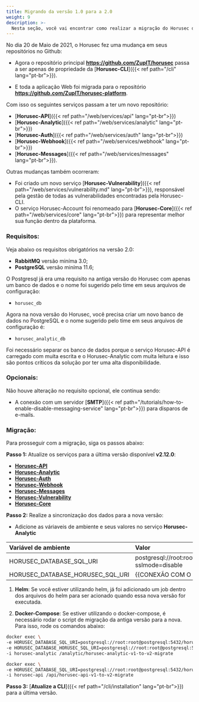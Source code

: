 ```yaml
---
title: Migrando da versão 1.0 para a 2.0
weight: 9
description: >-
  Nesta seção, você vai encontrar como realizar a migração do Horusec da versão 1.0 para 2.0.
---
```


No dia 20 de Maio de 2021, o Horusec fez uma mudança em seus repositórios no Github: 

- Agora o repositório principal **https://github.com/ZupIT/horusec** passa a ser apenas de propriedade da [**Horusec-CLI**]({{< ref path="/cli" lang="pt-br">}}).

- E toda a aplicação Web foi migrada para o repositório **https://github.com/ZupIT/horusec-platform**.

Com isso os seguintes serviços passam a ter um novo repositório:
  * [**Horusec-API**]({{< ref path="/web/services/api" lang="pt-br">}})
  * [**Horusec-Analytic**]({{< ref path="/web/services/analytic" lang="pt-br">}})
  * [**Horusec-Auth**]({{< ref path="/web/services/auth" lang="pt-br">}})
  * [**Horusec-Webhook**]({{< ref path="/web/services/webhook" lang="pt-br">}})
  * [**Horusec-Messages**]({{< ref path="/web/services/messages" lang="pt-br">}}).

Outras mudanças também ocorreram:
  * Foi criado um novo serviço [**Horusec-Vulnerability**]({{< ref path="/web/services/vulnerability.md" lang="pt-br">}}), responsável pela gestão de todas as vulnerabilidades encontradas pela Horusec-CLI.
  * O serviço Horusec-Account foi renomeado para [**Horusec-Core**]({{< ref path="/web/services/core" lang="pt-br">}}) para representar melhor sua função dentro da plataforma.

### Requisitos:
Veja abaixo os requisitos obrigatórios na versão 2.0:
- **RabbitMQ** versão miníma 3.0;
- **PostgreSQL** versão miníma 11.6;


O Postgresql já era uma requisito na antiga versão do Horusec com apenas um banco de dados e o nome foi sugerido pelo time em seus arquivos de configuração:
  - `horusec_db`

Agora na nova versão do Horusec, você precisa criar um novo banco de dados no PostgreSQL e o nome sugerido pelo time em seus arquivos de configuração é:
  - `horusec_analytic_db`


Foi necessário separar os banco de dados porque o serviço Horusec-API é carregado com muita escrita e o Horusec-Analytic com muita leitura e isso são pontos críticos da solução por ter uma alta disponibilidade.

### Opcionais:
Não houve alteração no requisito opcional, ele continua sendo:

- A conexão com um servidor [**SMTP**]({{< ref path="/tutorials/how-to-enable-disable-messaging-service" lang="pt-br">}}) para disparos de e-mails.

### Migração:
Para prosseguir com a migração, siga os passos abaixo:

**Passo 1:** Atualize os serviços para a última versão disponível **v2.12.0**:
 - [**Horusec-API**](https://hub.docker.com/r/horuszup/horusec-api)
 - [**Horusec-Analytic**](https://hub.docker.com/r/horuszup/horusec-analytic)
 - [**Horusec-Auth**](https://hub.docker.com/r/horuszup/horusec-auth)
 - [**Horusec-Webhook**](https://hub.docker.com/r/horuszup/horusec-webhook)
 - [**Horusec-Messages**](https://hub.docker.com/r/horuszup/horusec-messages)
 - [**Horusec-Vulnerability**](https://hub.docker.com/r/horuszup/horusec-vulnerability)
 - [**Horusec-Core**](https://hub.docker.com/r/horuszup/horusec-core)

**Passo 2:** Realize a sincronização dos dados para a nova versão:
  * Adicione as váriaveis de ambiente e seus valores no serviço **Horusec-Analytic**
<table>
    <thead>
        <tr>
            <th style="text-align:left">Variável de ambiente</th>
            <th style="text-align:left">Valor</th>
        </tr>
    </thead>
    <tbody>
        <tr>
            <td style="text-align:left">HORUSEC_DATABASE_SQL_URI</td>
            <td style="text-align:left">postgresql://root:root@postgresql:5432/horusec_analytic_db?sslmode=disable</td>
        </tr>
        <tr>
            <td style="text-align:left">HORUSEC_DATABASE_HORUSEC_SQL_URI</td>
            <td style="text-align:left">{{CONEXÃO COM O BANCO DE DADOS EXISTENTE}}</td>
        </tr>
    </tbody>
</table>


1. **Helm**:
Se você estiver utilizando helm, já foi adicionado um job dentro dos arquivos do helm para ser acionado quando essa nova versão for executada.

2. **Docker-Compose**:
Se estiver utilizando o docker-compose, é necessário rodar o script de migração da antiga versão para a nova. Para isso, rode os comandos abaixo:

```bash
docker exec \
-e HORUSEC_DATABASE_SQL_URI=postgresql://root:root@postgresql:5432/horusec_analytic_db?sslmode=disable \
-e HORUSEC_DATABASE_HORUSEC_SQL_URI=postgresql://root:root@postgresql:5432/horusec_analytic_db?sslmode=disable \
-i horusec-analytic /analytic/horusec-analytic-v1-to-v2-migrate
```

```bash
docker exec \
-e HORUSEC_DATABASE_SQL_URI=postgresql://root:root@postgresql:5432/horusec_analytic_db?sslmode=disable \
-i horusec-api /api/horusec-api-v1-to-v2-migrate
```

**Passo 3:** [**Atualize a CLI**]({{< ref path="/cli/installation" lang="pt-br">}}) para a última versão.
